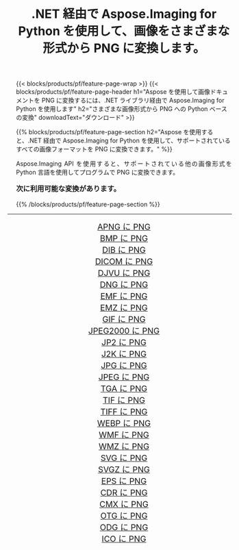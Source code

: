 ﻿---
title: .NET 経由で Aspose.Imaging for Python を使用して、画像をさまざまな形式から PNG に変換します。 
weight: 3920
url: /ja/python-net/conversion/to/png/ 
lang: ja
langdirlevel: 2
locales: zh-hans,ja,it,ru,de,es,fr,nl,id,lt,pl,pt,vi,tr,ko,zh-hant,ar,hi,th,sv,cs,uk,he
description: .NET ライブラリ経由で Aspose.Imaging for Python を使用して、さまざまな形式から PNG に変換できます。
---

{{< blocks/products/pf/feature-page-wrap >}}
{{< blocks/products/pf/feature-page-header h1="Aspose を使用して画像ドキュメントを PNG に変換するには、.NET ライブラリ経由で Aspose.Imaging for Python を使用します" h2="さまざまな画像形式から PNG への Python ベースの変換" downloadText="ダウンロード" >}}


{{% blocks/products/pf/feature-page-section  h2="Aspose を使用すると、.NET 経由で Aspose.Imaging for Python を使用して、サポートされているすべての画像フォーマットを PNG に変換できます。" %}}
<p align=justify>Aspose.Imaging API を使用すると、サポートされている他の画像形式を Python 言語を使用してプログラムで PNG に変換できます。</p>
<h3 style="margin-top:16px;">
次に利用可能な変換があります。
</h3>
{{% /blocks/products/pf/feature-page-section %}}
<div class="container-fluid productfamilypage bg-gray">
    <div class="convertypes bg-gray agp-content section">
        <div class="container">
		<hr style="margin-left:-20px;"/>
		<div class="row other-converters" style="gap: 10px;font-size: 19px;text-align:center;">
		    <div class='col-md-3 other-converter remove-lp remove-rp'><a href="/imaging/ja/python-net/conversion/apng-to-png/" style="padding:15px;">APNG に PNG</a></div>
<div class='col-md-3 other-converter remove-lp remove-rp'><a href="/imaging/ja/python-net/conversion/bmp-to-png/" style="padding:15px;">BMP に PNG</a></div>
<div class='col-md-3 other-converter remove-lp remove-rp'><a href="/imaging/ja/python-net/conversion/dib-to-png/" style="padding:15px;">DIB に PNG</a></div>
<div class='col-md-3 other-converter remove-lp remove-rp'><a href="/imaging/ja/python-net/conversion/dicom-to-png/" style="padding:15px;">DICOM に PNG</a></div>
<div class='col-md-3 other-converter remove-lp remove-rp'><a href="/imaging/ja/python-net/conversion/djvu-to-png/" style="padding:15px;">DJVU に PNG</a></div>
<div class='col-md-3 other-converter remove-lp remove-rp'><a href="/imaging/ja/python-net/conversion/dng-to-png/" style="padding:15px;">DNG に PNG</a></div>
<div class='col-md-3 other-converter remove-lp remove-rp'><a href="/imaging/ja/python-net/conversion/emf-to-png/" style="padding:15px;">EMF に PNG</a></div>
<div class='col-md-3 other-converter remove-lp remove-rp'><a href="/imaging/ja/python-net/conversion/emz-to-png/" style="padding:15px;">EMZ に PNG</a></div>
<div class='col-md-3 other-converter remove-lp remove-rp'><a href="/imaging/ja/python-net/conversion/gif-to-png/" style="padding:15px;">GIF に PNG</a></div>
<div class='col-md-3 other-converter remove-lp remove-rp'><a href="/imaging/ja/python-net/conversion/jpeg2000-to-png/" style="padding:15px;">JPEG2000 に PNG</a></div>
<div class='col-md-3 other-converter remove-lp remove-rp'><a href="/imaging/ja/python-net/conversion/jp2-to-png/" style="padding:15px;">JP2 に PNG</a></div>
<div class='col-md-3 other-converter remove-lp remove-rp'><a href="/imaging/ja/python-net/conversion/j2k-to-png/" style="padding:15px;">J2K に PNG</a></div>
<div class='col-md-3 other-converter remove-lp remove-rp'><a href="/imaging/ja/python-net/conversion/jpg-to-png/" style="padding:15px;">JPG に PNG</a></div>
<div class='col-md-3 other-converter remove-lp remove-rp'><a href="/imaging/ja/python-net/conversion/jpeg-to-png/" style="padding:15px;">JPEG に PNG</a></div>
<div class='col-md-3 other-converter remove-lp remove-rp'><a href="/imaging/ja/python-net/conversion/tga-to-png/" style="padding:15px;">TGA に PNG</a></div>
<div class='col-md-3 other-converter remove-lp remove-rp'><a href="/imaging/ja/python-net/conversion/tif-to-png/" style="padding:15px;">TIF に PNG</a></div>
<div class='col-md-3 other-converter remove-lp remove-rp'><a href="/imaging/ja/python-net/conversion/tiff-to-png/" style="padding:15px;">TIFF に PNG</a></div>
<div class='col-md-3 other-converter remove-lp remove-rp'><a href="/imaging/ja/python-net/conversion/webp-to-png/" style="padding:15px;">WEBP に PNG</a></div>
<div class='col-md-3 other-converter remove-lp remove-rp'><a href="/imaging/ja/python-net/conversion/wmf-to-png/" style="padding:15px;">WMF に PNG</a></div>
<div class='col-md-3 other-converter remove-lp remove-rp'><a href="/imaging/ja/python-net/conversion/wmz-to-png/" style="padding:15px;">WMZ に PNG</a></div>
<div class='col-md-3 other-converter remove-lp remove-rp'><a href="/imaging/ja/python-net/conversion/svg-to-png/" style="padding:15px;">SVG に PNG</a></div>
<div class='col-md-3 other-converter remove-lp remove-rp'><a href="/imaging/ja/python-net/conversion/svgz-to-png/" style="padding:15px;">SVGZ に PNG</a></div>
<div class='col-md-3 other-converter remove-lp remove-rp'><a href="/imaging/ja/python-net/conversion/eps-to-png/" style="padding:15px;">EPS に PNG</a></div>
<div class='col-md-3 other-converter remove-lp remove-rp'><a href="/imaging/ja/python-net/conversion/cdr-to-png/" style="padding:15px;">CDR に PNG</a></div>
<div class='col-md-3 other-converter remove-lp remove-rp'><a href="/imaging/ja/python-net/conversion/cmx-to-png/" style="padding:15px;">CMX に PNG</a></div>
<div class='col-md-3 other-converter remove-lp remove-rp'><a href="/imaging/ja/python-net/conversion/otg-to-png/" style="padding:15px;">OTG に PNG</a></div>
<div class='col-md-3 other-converter remove-lp remove-rp'><a href="/imaging/ja/python-net/conversion/odg-to-png/" style="padding:15px;">ODG に PNG</a></div>
<div class='col-md-3 other-converter remove-lp remove-rp'><a href="/imaging/ja/python-net/conversion/ico-to-png/" style="padding:15px;">ICO に PNG</a></div>
                </div>
        </div>
    </div>
</div>
<br/>

